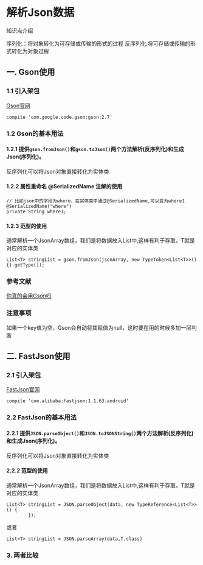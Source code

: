 # 解析Json数据

知识点介绍

序列化：将对象转化为可存储或传输的形式的过程
反序列化:将可存储或传输的形式转化为对象过程

## 一. Gson使用

### 1.1 引入架包

[Gson官网](https://github.com/google/gson)

```
compile 'com.google.code.gson:gson:2.7'
```

### 1.2 Gson的基本用法

#### 1.2.1  提供`gson.fromJson()`和`gson.toJson()`两个方法解析(反序列化)和生成Json(序列化)。
反序列化可以将Json对象直接转化为实体类

#### 1.2.2 属性重命名 @SerializedName 注解的使用

```
// 比如json中的字段为where，在实体类中通过@SerializedName,可以变为where1
@SerializedName("where")
private String where1;
```

#### 1.2.3 范型的使用

通常解析一个JsonArray数组，我们是将数据放入List中,这样有利于存取，T就是对应的实体类

```
List<T> stringList = gson.fromJson(jsonArray, new TypeToken<List<T>>() {}.getType());
```

### 参考文献

[你真的会用Gson吗](http://www.jianshu.com/p/e740196225a4)

### 注意事项

如果一个key值为空，Gson会自动将其赋值为null，这时要在用的时候多加一层判断



## 二. FastJson使用

### 2.1 引入架包

[FastJson官网](https://github.com/alibaba/fastjson)

```
compile 'com.alibaba:fastjson:1.1.63.android'
```

### 2.2 FastJson的基本用法
#### 2.2.1  提供`JSON.parseObject()`和`JSON.toJSONString()`两个方法解析(反序列化)和生成Json(序列化)。

反序列化可以将Json对象直接转化为实体类

#### 2.2.2 范型的使用

通常解析一个JsonArray数组，我们是将数据放入List中,这样有利于存取，T就是对应的实体类

```
List<T> stringList = JSON.parseObject(data, new TypeReference<List<T>>() {
        });
```

或者

```
List<T> stringList = JSON.parseArray(data,T.class)
```


### 3. 两者比较



